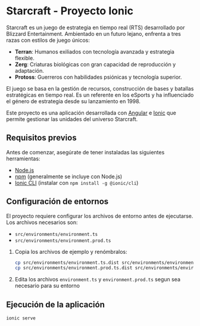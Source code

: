 # Starcraft - Proyecto Ionic

Starcraft es un juego de estrategia en tiempo real (RTS) desarrollado por Blizzard Entertainment. Ambientado en un futuro lejano, enfrenta a tres razas con estilos de juego únicos:

- **Terran**: Humanos exiliados con tecnología avanzada y estrategia flexible.  
- **Zerg**: Criaturas biológicas con gran capacidad de reproducción y adaptación.  
- **Protoss**: Guerreros con habilidades psiónicas y tecnología superior.  

El juego se basa en la gestión de recursos, construcción de bases y batallas estratégicas en tiempo real. Es un referente en los eSports y ha influenciado el género de estrategia desde su lanzamiento en 1998.

Este proyecto es una aplicación desarrollada con [Angular](https://angular.io/) e [Ionic](https://ionicframework.com/) que permite gestionar las unidades del universo Starcraft.

## Requisitos previos

Antes de comenzar, asegúrate de tener instaladas las siguientes herramientas:

- [Node.js](https://nodejs.org/)
- [npm](https://www.npmjs.com/) (generalmente se incluye con Node.js)
- [Ionic CLI](https://ionicframework.com/docs/cli) (instalar con `npm install -g @ionic/cli`)

## Configuración de entornos

El proyecto requiere configurar los archivos de entorno antes de ejecutarse. Los archivos necesarios son:

- `src/environments/environment.ts`
- `src/environments/environment.prod.ts`

1. Copia los archivos de ejemplo y renómbralos:
   ```bash
   cp src/environments/environment.ts.dist src/environments/environment.ts
   cp src/environments/environment.prod.ts.dist src/environments/environment.prod.ts
   ```
2. Edita los archivos `environment.ts` y `environment.prod.ts` segun sea necesario para su entorno

## Ejecución de la aplicación

```bash
ionic serve
```